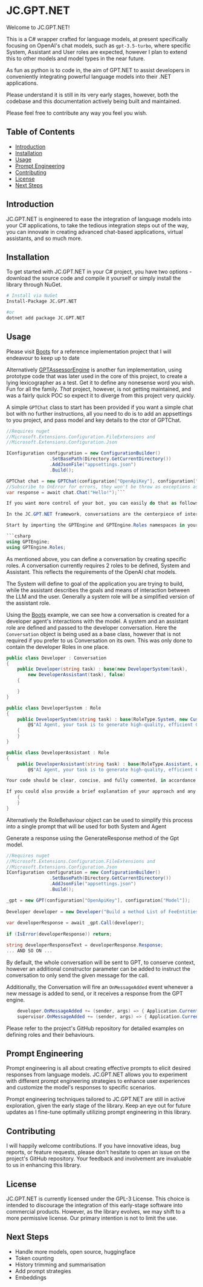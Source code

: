 # JC.GPT.NET

Welcome to JC.GPT.NET! 

This is a C# wrapper crafted for language models, at present specifically focusing on OpenAI's chat models, such as `gpt-3.5-turbo`, where specific System, Assistant and User roles are expected, however I plan to extend this to other models and model types in the near future. 

As fun as python is to code in, the aim of GPT.NET to assist developers in conveniently integrating powerful language models into their .NET applications. 

Please understand it is still in its very early stages, however, both the codebase and this documentation actively being built and maintained. 

Please feel free to contribute any way you feel you wish.

## Table of Contents
- [Introduction](#introduction)
- [Installation](#installation)
- [Usage](#usage)
- [Prompt Engineering](#prompt-engineering)
- [Contributing](#contributing)
- [License](#license)
- [Next Steps](#next-steps)

## Introduction
JC.GPT.NET is engineered to ease the integration of language models into your C# applications, to take the tedious integration steps out of the way, you can innovate in creating advanced chat-based applications, virtual assistants, and so much more.

## Installation
To get started with JC.GPT.NET in your C# project, you have two options - download the source code and compile it yourself or simply install the library through NuGet.

```bash
# Install via NuGet
Install-Package JC.GPT.NET

#or
dotnet add package JC.GPT.NET
```

## Usage

Please visit [Boots](https://github.com/john-cornell/Boots) for a reference implementation project that I will endeavour to keep up to date

Alternatively [GPTAssessorEngine](https://github.com/john-cornell/GPTAssessorEngine) is another fun implementation, using prototype code that was later used in the core of this project, to create a lying lexicographer as a test. Get it to define any nonesense word you wish. Fun for all the family. *That* project, however, is not getting maintained, and was a fairly quick POC so expect it to diverge from this project very quickly. 

A simple `GPTChat` class to start has been provided if you want a simple chat bot with no further instructions, all you need to do is to add an appsettings to you project, and pass model and key details to the ctor of GPTChat.

```csharp
//Requires nuget 
//Microsoft.Extensions.Configuration.FileExtensions and 
//Microsoft.Extensions.Configuration.Json

IConfiguration configuration = new ConfigurationBuilder()
                .SetBasePath(Directory.GetCurrentDirectory())
                .AddJsonFile("appsettings.json")
                .Build();

GPTChat chat = new GPTChat(configuration["OpenApiKey"], configuration["Model"]);
//Subscribe to OnError for errors, they won't be throw as exceptions as OpenAI can be a bit Error happy in their responses
var response = await chat.Chat("Hello!");```

If you want more control of your bot, you can easily do that as follows.

In the JC.GPT.NET framework, conversations are the centerpiece of interactions with language models. For successful operation, roles such as 'System' and 'Assistant' need to be established. You can define these roles as Role objects, or use RoleBehaviour to combine the two into a single Role.

Start by importing the GPTEngine and GPTEngine.Roles namespaces in your C# code.

```csharp
using GPTEngine;
using GPTEngine.Roles;
```

As mentioned above, you can define a conversation by creating specific roles. A conversation currently requires 2 roles to be defined, System and Assistant. This reflects the requirements of the OpenAI chat models. 

The System will define to goal of the application you are trying to build, while the assistant describes the goals and means of interaction between the LLM and the user. Generally a system role will be a simplified version of the assistant role.

Using the [Boots](https://github.com/john-cornell/Boots) example, we can see how a conversation is created for a developer agent's interactions with the model. A system and an assistant role are defined and passed to the developer conversation. Here the `Conversation` object is being used as a base class, however that is not required if you prefer to us Conversation on its own. This was only done to contain the developer Roles in one place.

```csharp
public class Developer : Conversation
{
    public Developer(string task) : base(new DeveloperSystem(task),
        new DeveloperAssistant(task), false)
    {

    }
}

public class DeveloperSystem : Role
{
    public DeveloperSystem(string task) : base(RoleType.System, new CustomRoleBehaviour(
        @$"AI Agent, your task is to generate high-quality, efficient C# code to accomplish the following: {task}"))
    {
    }
}

public class DeveloperAssistant : Role
{
    public DeveloperAssistant(string task) : base(RoleType.Assistant, new CustomRoleBehaviour(
        @$"AI Agent, your task is to generate high-quality, efficient C# code to accomplish the following: {task}

Your code should be clear, concise, and fully commented, in accordance with best practices for C# programming. Please ensure to handle any exceptions that may occur and consider edge cases to ensure the robustness of your solution. Include appropriate error handling and logging mechanisms as necessary. Your program should be as modular and reusable as possible.

If you could also provide a brief explanation of your approach and any trade-offs you made, it would be greatly appreciated."))
    {
    }
}
```

Alternatively the RoleBehaviour object can be used to simplify this process into a single prompt that will be used for both System and Agent

Generate a response using the GenerateResponse method of the Gpt model.

```csharp
//Requires nuget 
//Microsoft.Extensions.Configuration.FileExtensions and 
//Microsoft.Extensions.Configuration.Json
IConfiguration configuration = new ConfigurationBuilder()
                .SetBasePath(Directory.GetCurrentDirectory())
                .AddJsonFile("appsettings.json")
                .Build();

_gpt = new GPT(configuration["OpenApiKey"], configuration["Model"]);
         
Developer developer = new Developer("Build a method List of FeeEntities and extracts out 2 HashSet of FeeIds, one that has the FeeEntity.Id of Fees already included in the _cache.Fees Dictionary (Fee Id, FeeEntity), and one of FeeEntity.Ids not in cache" );         
         
var developerResponse = await _gpt.Call(developer);
                
if (IsError(developerResponse)) return;

string developerResponseText = developerResponse.Response;
... AND SO ON ...
```

By default, the whole conversation will be sent to GPT, to conserve context, however an additional constructor parameter can be added to instruct the conversation to only send the given message for the call.

Additionally, the Conversation will fire an `OnMessageAdded` event whenever a new message is added to send, or it receives a response from the GPT engine.

```csharp
    developer.OnMessageAdded += (sender, args) => { Application.Current.Dispatcher.Invoke(() => { History.Add(BuildGPTMessageFromEvent(args)); }); };
    supervisor.OnMessageAdded += (sender, args) => { Application.Current.Dispatcher.Invoke(() => { History.Add(BuildGPTMessageFromEvent(args)); }); };```
```

Please refer to the project's GitHub repository for detailed examples on defining roles and their behaviours.

## Prompt Engineering
Prompt engineering is all about creating effective prompts to elicit desired responses from language models. JC.GPT.NET allows you to experiment with different prompt engineering strategies to enhance user experiences and customize the model's responses to specific scenarios.

Prompt engineering techniques tailored to JC.GPT.NET are still in active exploration, given the early stage of the library. Keep an eye out for future updates as I fine-tune optimally utilizing prompt engineering in this library.

## Contributing
I will happily welcome contributions. If you have innovative ideas, bug reports, or feature requests, please don't hesitate to open an issue on the project's GitHub repository. Your feedback and involvement are invaluable to us in enhancing this library.

## License
JC.GPT.NET is currently licensed under the GPL-3 License. This choice is intended to discourage the integration of this early-stage software into commercial products. However, as the library evolves, we may shift to a more permissive license. Our primary intention is not to limit the use.

## Next Steps
* Handle more models, open source, huggingface
* Token counting
* History trimming and summarisation
* Add prompt strategies
* Embeddings

